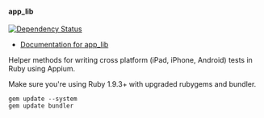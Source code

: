 #### app_lib

[![Dependency Status](https://gemnasium.com/bootstraponline/app_lib.png)](https://gemnasium.com/bootstraponline/app_lib)

- [Documentation for app_lib](http://rubydoc.info/github/bootstraponline/app_lib/master/toplevel)

Helper methods for writing cross platform (iPad, iPhone, Android) tests in Ruby using Appium.

Make sure you're using Ruby 1.9.3+ with upgraded rubygems and bundler.

```
gem update --system
gem update bundler
```
